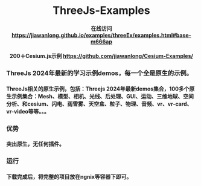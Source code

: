 <h1 align="center">ThreeJs-Examples</h1>

<h4 align="center">在线访问 <a target="_blank" href="https://jiawanlong.github.io/examples/threeEx/examples.html#base-m666ap">https://jiawanlong.github.io/examples/threeEx/examples.html#base-m666ap</a> </h4>
<h4 align="center">200＋Cesium.js示例 <a target="_blank" href="https://github.com/jiawanlong/Cesium-Examples/">https://github.com/jiawanlong/Cesium-Examples/</a> </h4>


### ThreeJs 2024年最新的学习示例demos，每一个全是原生的示例。

####  ThreeJs相关的原生示例，包括：Threejs 2024年最新demos集合，100多个原生示例集合：Mesh、模型、相机、光线、后处理、GUI、运动、三维地球、空间分析、和cesium、闪电、雨雪雾、天空盒、粒子、物理、音频、vr、vr-card、vr-video等等。。。

### 优势
#### 突出原生，无任何插件。

### 运行
#### 下载完成后，将完整的项目放在ngnix等容器下即可。

